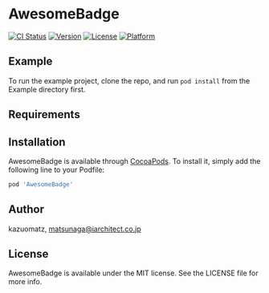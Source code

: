 # AwesomeBadge

[![CI Status](https://img.shields.io/travis/kazuomatz/AwesomeBadge.svg?style=flat)](https://travis-ci.org/kazuomatz/AwesomeBadge)
[![Version](https://img.shields.io/cocoapods/v/AwesomeBadge.svg?style=flat)](https://cocoapods.org/pods/AwesomeBadge)
[![License](https://img.shields.io/cocoapods/l/AwesomeBadge.svg?style=flat)](https://cocoapods.org/pods/AwesomeBadge)
[![Platform](https://img.shields.io/cocoapods/p/AwesomeBadge.svg?style=flat)](https://cocoapods.org/pods/AwesomeBadge)

## Example

To run the example project, clone the repo, and run `pod install` from the Example directory first.

## Requirements

## Installation

AwesomeBadge is available through [CocoaPods](https://cocoapods.org). To install
it, simply add the following line to your Podfile:

```ruby
pod 'AwesomeBadge'
```

## Author

kazuomatz, matsunaga@iarchitect.co.jp

## License

AwesomeBadge is available under the MIT license. See the LICENSE file for more info.
